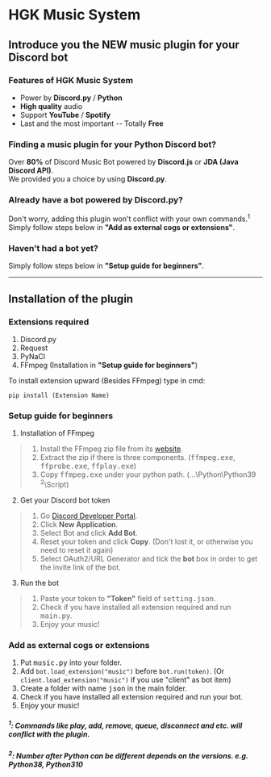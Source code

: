 # **HGK Music System**
## Introduce you the **NEW** music plugin for your Discord bot
### Features of HGK Music System
- Power by **Discord.py** / **Python**
- **High quality** audio
- Support **YouTube** / **Spotify**
- Last and the most important -- Totally **Free**
### Finding a music plugin for your **Python** Discord bot?
Over **80%** of Discord Music Bot powered by **Discord.js** or **JDA (Java Discord API)**.  
We provided you a choice by using **Discord.py**.  
### Already have a bot powered by Discord.py?  
Don't worry, adding this plugin won't conflict with your own commands.$^1$  
Simply follow steps below in **"Add as external cogs or extensions"**.

### Haven't had a bot yet?
Simply follow steps below in **"Setup guide for beginners"**.
***
## Installation of the plugin
### Extensions required
1. Discord.py 
2. Request
3. PyNaCl
4. FFmpeg (Installation in **"Setup guide for beginners"**)

To install extension upward (Besides FFmpeg) type in cmd:

    pip install (Extension Name)
### Setup guide for beginners
1. Installation of FFmpeg
>1. Install the FFmpeg zip file from its [website](https://ffmpeg.org/download.html#build-windows).
>2. Extract the zip if there is three components. (<kbd>ffmpeg.exe</kbd>, <kbd>ffprobe.exe</kbd>, <kbd>ffplay.exe</kbd>)  
>3. Copy <kbd>ffmpeg.exe</kbd> under your python path. (...\Python\Python39 $^2$\Script)
2. Get your Discord bot token
>1. Go [Discord Developer Portal](https://discord.com/developers/applications).
>2. Click **New Application**.
>3. Select Bot and click **Add Bot**.
>4. Reset your token and click **Copy**. (Don't lost it, or otherwise you need to reset it again)
>5. Select OAuth2/URL Generator and tick the **bot** box in order to get the invite link of the bot.
3. Run the bot
>1. Paste your token to **"Token"** field of <kbd>setting.json</kbd>.
>2. Check if you have installed all extension required and run  <kbd>main.py</kbd>.
>3. Enjoy your music!
### Add as external cogs or extensions
1. Put <kbd>music.py</kbd> into your folder.
2. Add `bot.load_extension("music")` before `bot.run(token)`. (Or `client.load_extension("music")` if you use "client" as bot item)
3. Create a folder with name <kbd>json</kbd> in the main folder.
4. Check if you have installed all extension required and run your bot.
5. Enjoy your music!

##### $^1$: Commands like play, add, remove, queue, disconnect and etc. will conflict with the plugin.
##### $^2$: Number after Python can be different depends on the versions. e.g. Python38, Python310
